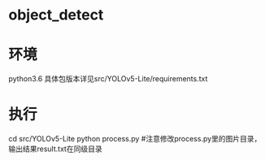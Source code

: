 # object_detect
# 环境 
python3.6 具体包版本详见src/YOLOv5-Lite/requirements.txt
# 执行 
cd src/YOLOv5-Lite
python process.py  #注意修改process.py里的图片目录，输出结果result.txt在同级目录
